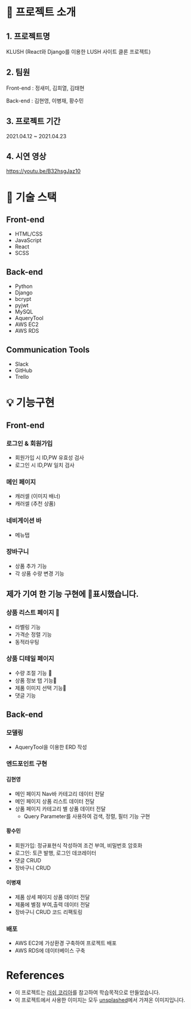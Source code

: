 # 🚀 프로젝트 소개

## 1. 프로젝트명
KLUSH (React와 Django를 이용한 LUSH 사이트 클론 프로젝트)

## 2. 팀원

Front-end
: 정새미, 김희열, 김태현

Back-end
: 김현영, 이병재, 황수민

## 3. 프로젝트 기간
2021.04.12 ~ 2021.04.23

## 4. 시연 영상
https://youtu.be/B32hsgJaz10

# 🎯 기술 스택

## Front-end
* HTML/CSS
* JavaScript
* React
* SCSS

## Back-end
* Python 
* Django
* bcrypt
* pyjwt
* MySQL
* AqueryTool
* AWS EC2
* AWS RDS

## Communication Tools
* Slack
* GitHub
* Trello

# 💡 기능구현

## Front-end

### 로그인 & 회원가입
* 회원가입 시 ID,PW 유효성 검사
* 로그인 시 ID,PW 일치 검사

### 메인 페이지 
* 캐러셀 (이미지 배너)
* 캐러셀 (추천 상품)

### 네비게이션 바 
* 메뉴탭

### 장바구니 
* 상품 추가 기능
* 각 상품 수량 변경 기능

## 제가 기여 한 기능 구현에 🌈표시했습니다.

### 상품 리스트 페이지 🌈
* 라벨링 기능
* 가격순 정렬 기능
* 동적라우팅

### 상품 디테일 페이지 
* 수량 조절 기능 🌈
* 상품 정보 탭 기능🌈
* 제품 이미지 선택 기능🌈
* 댓글 기능

## Back-end

### 모델링
- AqueryTool을 이용한 ERD 작성

### 엔드포인트 구현

#### 김현영
- 메인 페이지 Nav바 카테고리 데이터 전달 
- 메인 페이지 상품 리스트 데이터 전달  
- 상품 페이지 카테고리 별 상품 데이터 전달
  - Query Parameter를 사용하여 검색, 정렬, 필터 기능 구현

#### 황수민
- 회원가입: 정규표현식 작성하여 조건 부여, 비밀번호 암호화
- 로그인: 토큰 발행, 로그인 데코레이터
- 댓글 CRUD
- 장바구니 CRUD

#### 이병재
- 제품 상세 페이지 상품 데이터 전달
- 제품에 별점 부여,출력 데이터 전달
- 장바구니 CRUD 코드 리팩토링

### 배포
- AWS EC2에 가상환경 구축하여 프로젝트 배포
- AWS RDS에 데이터베이스 구축

# References
- 이 프로젝트는 [러쉬 코리아](https://lush.co.kr/main/index.php)를 참고하여 학습목적으로 만들었습니다.
- 이 프로젝트에서 사용한 이미지는 모두 [unsplashed](https://unsplash.com/)에서 가져온 이미지입니다.

